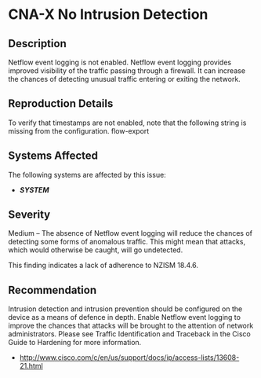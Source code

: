 CNA-X No Intrusion Detection
============================

Description
-----------
Netflow event logging is not enabled. Netflow event logging provides improved visibility of the traffic passing through a firewall. It can increase the chances of detecting unusual traffic entering or exiting the network.

Reproduction Details
--------------------
To verify that timestamps are not enabled, note that the following string is missing from the configuration.
    flow-export

Systems Affected
----------------
The following systems are affected by this issue:
  * ***SYSTEM***

Severity
--------
Medium – The absence of Netflow event logging will reduce the chances of detecting some forms of anomalous traffic. This might mean that attacks, which would otherwise be caught, will go undetected.

This finding indicates a lack of adherence to NZISM 18.4.6.

Recommendation
--------------
Intrusion detection and intrusion prevention should be configured on the device as a means of defence in depth. Enable Netflow event logging to improve the chances that attacks will be brought to the attention of network administrators. Please see Traffic Identification and Traceback in the Cisco Guide to Hardening for more information.
  * http://www.cisco.com/c/en/us/support/docs/ip/access-lists/13608-21.html
